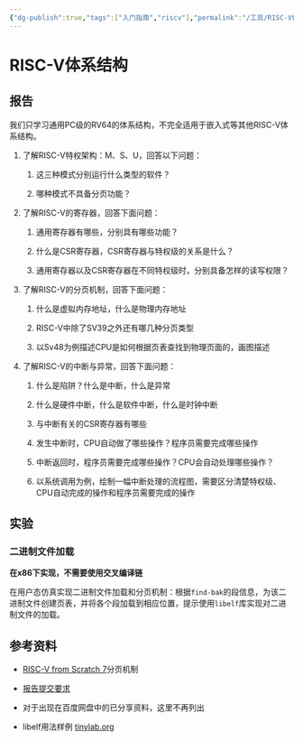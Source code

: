 ```yaml
---
{"dg-publish":true,"tags":["入门指南","riscv"],"permalink":"/工具/RISC-V体系结构入门/","dgPassFrontmatter":true}
---
```



# RISC-V体系结构

## 报告

我们只学习通用PC级的RV64的体系结构，不完全适用于嵌入式等其他RISC-V体系结构。

1. 了解RISC-V特权架构：M、S、U，回答以下问题：
    
    1. 这三种模式分别运行什么类型的软件？
        
    2. 哪种模式不具备分页功能？
        
2. 了解RISC-V的寄存器，回答下面问题：
    
    1. 通用寄存器有哪些，分别具有哪些功能？
        
    2. 什么是CSR寄存器，CSR寄存器与特权级的关系是什么？
        
    3. 通用寄存器以及CSR寄存器在不同特权级时，分别具备怎样的读写权限？
        
3. 了解RISC-V的分页机制，回答下面问题：
    
    1. 什么是虚拟内存地址，什么是物理内存地址
        
    2. RISC-V中除了SV39之外还有哪几种分页类型
        
    3. 以Sv48为例描述CPU是如何根据页表查找到物理页面的，画图描述
        
    
4. 了解RISC-V的中断与异常，回答下面问题：
    
    1. 什么是陷阱？什么是中断，什么是异常
        
    2. 什么是硬件中断，什么是软件中断，什么是时钟中断
        
    3. 与中断有关的CSR寄存器有哪些
        
    4. 发生中断时，CPU自动做了哪些操作？程序员需要完成哪些操作
        
    5. 中断返回时，程序员需要完成哪些操作？CPU会自动处理哪些操作？
        
    6. 以系统调用为例，绘制一幅中断处理的流程图，需要区分清楚特权级、CPU自动完成的操作和程序员需要完成的操作
        

## 实验

### 二进制文件加载

**在x86下实现，不需要使用交叉编译链**

在用户态仿真实现二进制文件加载和分页机制：根据`find-bak`的段信息，为该二进制文件创建页表，并将各个段加载到相应位置，提示使用`libelf`库实现对二进制文件的加载。

## 参考资料

- [RISC-V from Scratch 7](https://dingfen.github.io/risc-v/2020/08/29/riscv-from-scratch-7.html)分页机制
    
- [报告提交要求](https://wbc3ji2vof.feishu.cn/wiki/IPeswEPejiqoU7kH2gjcH74vnxb)
    
- 对于出现在百度网盘中的已分享资料，这里不再列出
    
- libelf用法样例 [tinylab.org](https://tinylab.org/libelf/)
